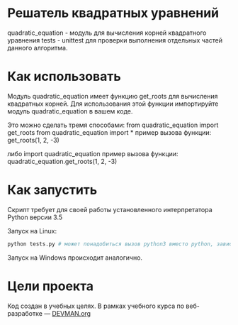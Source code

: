 # Решатель квадратных уравнений

quadratic_equation - модуль для вычисления корней квадратного уравнения
tests - unittest для проверки выполнения отдельных частей данного алгоритма.

# Как использовать

Модуль quadratic_equation имеет функцию get_roots для вычисления квадратных корней.
Для использования этой функции импортируйте модуль quadratic_equation в вашем коде.

Это можно сделать тремя способами:
from quadratic_equation import get_roots
from quadratic_equation import *
пример вызова функции:
get_roots(1, 2, -3)

либо
import quadratic_equation
пример вызова функции:
quadratic_equation.get_roots(1, 2, -3)

# Как запустить

Скрипт требует для своей работы установленного интерпретатора Python версии 3.5

Запуск на Linux:

```bash
python tests.py # может понадобиться вызов python3 вместо python, зависит от настроек операционной системы
```

Запуск на Windows происходит аналогично.

# Цели проекта

Код создан в учебных целях. В рамках учебного курса по веб-разработке ― [DEVMAN.org](https://devman.org)
